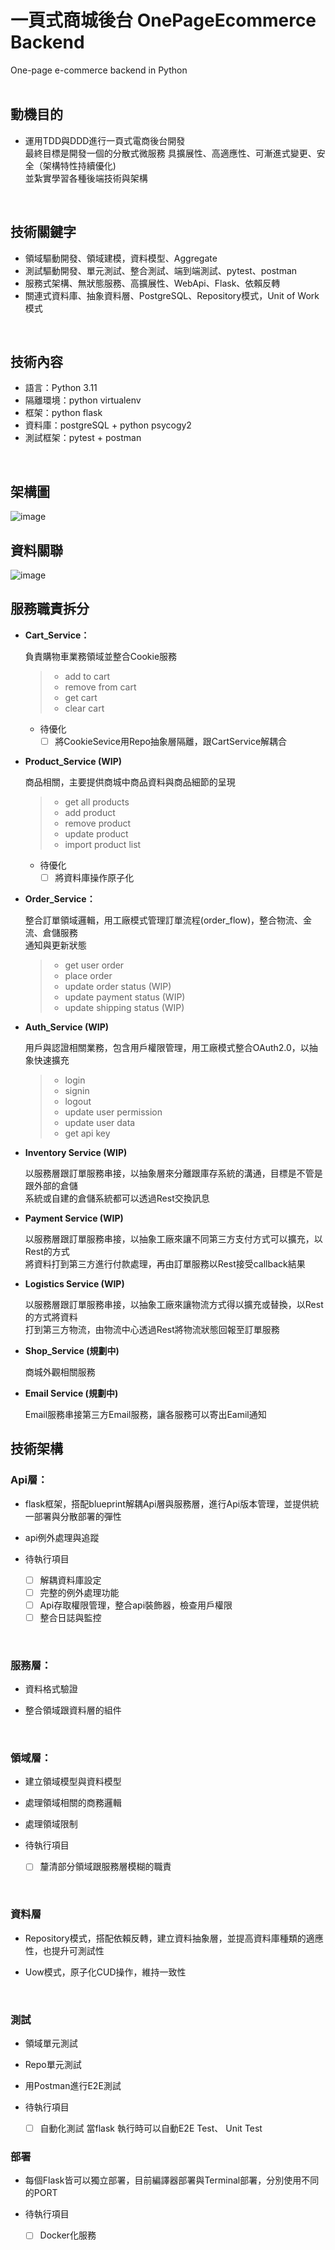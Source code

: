 # 一頁式商城後台 OnePageEcommerce Backend
One-page e-commerce backend in Python
 <br/> 
 <br/>  
## 動機目的
 - 運用TDD與DDD進行一頁式電商後台開發  
最終目標是開發一個的分散式微服務
具擴展性、高適應性、可漸進式變更、安全（架構特性持續優化)  
並紮實學習各種後端技術與架構  
 <br/> 
 
## 技術關鍵字
 - 領域驅動開發、領域建模，資料模型、Aggregate  
 - 測試驅動開發、單元測試、整合測試、端到端測試、pytest、postman  
 - 服務式架構、無狀態服務、高擴展性、WebApi、Flask、依賴反轉  
 - 關連式資料庫、抽象資料層、PostgreSQL、Repository模式，Unit of Work模式  
 <br/>

## 技術內容
 - 語言：Python 3.11
 - 隔離環境：python virtualenv  
 - 框架：python flask  
 - 資料庫：postgreSQL + python psycogy2  
 - 測試框架：pytest + postman  
 <br/>

## 架構圖
![image](https://github.com/p10588/OnePageEcommerce/assets/12834223/db0c794a-7aa9-4757-aa85-e5ad4456489b)

## 資料關聯
![image](https://github.com/p10588/OnePageEcommerce/assets/12834223/397814de-d6f6-4e0f-98db-45dd6da122e8)

## 服務職責拆分
   
 - **Cart_Service：** 
   
   負責購物車業務領域並整合Cookie服務

   > - add to cart
   > - remove from cart
   > - get cart 
   > - clear cart

   - 待優化
     - [ ] 將CookieSevice用Repo抽象層隔離，跟CartService解耦合

- **Product_Service (WIP)**
  
  商品相關，主要提供商城中商品資料與商品細節的呈現
  
  > - get all products
  > - add product
  > - remove product
  > - update product
  > - import product list
  
  - 待優化
     - [ ] 將資料庫操作原子化

 - **Order_Service：**  

   整合訂單領域邏輯，用工廠模式管理訂單流程(order_flow)，整合物流、金流、倉儲服務  
   通知與更新狀態
   
   > - get user order
   > - place order
   > - update order status (WIP)
   > - update payment status (WIP)
   > - update shipping status (WIP)

 - **Auth_Service (WIP)**
   
   用戶與認證相關業務，包含用戶權限管理，用工廠模式整合OAuth2.0，以抽象快速擴充
   
   > - login
   > - signin
   > - logout
   > - update user permission
   > - update user data
   > - get api key

- **Inventory Service (WIP)**
  
  以服務層跟訂單服務串接，以抽象層來分離跟庫存系統的溝通，目標是不管是跟外部的倉儲  
  系統或自建的倉儲系統都可以透過Rest交換訊息
 
 - **Payment Service (WIP)**
   
   以服務層跟訂單服務串接，以抽象工廠來讓不同第三方支付方式可以擴充，以Rest的方式  
   將資料打到第三方進行付款處理，再由訂單服務以Rest接受callback結果

 - **Logistics Service (WIP)**
   
   以服務層跟訂單服務串接，以抽象工廠來讓物流方式得以擴充或替換，以Rest的方式將資料  
   打到第三方物流，由物流中心透過Rest將物流狀態回報至訂單服務

 - **Shop_Service (規劃中)**
   
   商城外觀相關服務

 - **Email Service (規劃中)**
   
   Email服務串接第三方Email服務，讓各服務可以寄出Eamil通知

## 技術架構

### Api層：
 - flask框架，搭配blueprint解耦Api層與服務層，進行Api版本管理，並提供統一部署與分散部署的彈性
 
 - api例外處理與追蹤
 
 - 待執行項目
      - [ ] 解耦資料庫設定
      - [ ] 完整的例外處理功能
      - [ ] Api存取權限管理，整合api裝飾器，檢查用戶權限
      - [ ] 整合日誌與監控
 <br/>

### 服務層：
 - 資料格式驗證
      
 - 整合領域跟資料層的組件
    
 <br/>
 
### 領域層：
- 建立領域模型與資料模型
 
- 處理領域相關的商務邏輯
      
- 處理領域限制
      
- 待執行項目
  - [ ] 釐清部分領域跟服務層模糊的職責
 <br/>
 
### 資料層
- Repository模式，搭配依賴反轉，建立資料抽象層，並提高資料庫種類的適應性，也提升可測試性

- Uow模式，原子化CUD操作，維持一致性
 <br/>
 
### 測試
- 領域單元測試

- Repo單元測試

- 用Postman進行E2E測試

- 待執行項目
  - [ ] 自動化測試 當flask 執行時可以自動E2E Test、 Unit Test

### 部署
 - 每個Flask皆可以獨立部署，目前編譯器部署與Terminal部署，分別使用不同的PORT
   
 - 待執行項目
   - [ ] Docker化服務






